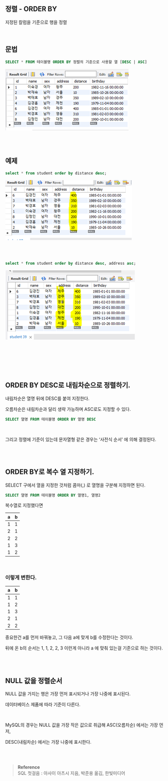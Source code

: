 ## 정렬 -  ORDER BY




지정된 칼럼을 기준으로 행을 정렬

<br/>

## 문법

```sql
SELECT * FROM 테이블명 ORDER BY 정렬의 기준으로 사용할 열 [DESC | ASC]
```

![이미지](/programming/img/입문183.PNG)

<br/><br/>

## 예제

```sql
select * from student order by distance desc;
```



![이미지](/programming/img/입문184.PNG)


<br/><br/>


```sql
select * from student order by distance desc, address asc;
```



![이미지](/programming/img/입문185.PNG)




<br/><br/>




<br/><br/>

## ORDER BY DESC로 내림차순으로 정렬하기.

내림차순은 열명 뒤에 DESC를 붙여 지정한다.

오름차순은 내림차순과 달리 생략 가능하며 ASC로도 지정할 수 있다.

```sql
SELECT 열명 FROM 테이블명 ORDER BY 열명 DESC
```

<br/>

그리고 정렬에 기준이 있는데 문자열형 같은 경우는 ‘사전식 순서’ 에 의해 결정된다.

<br/><br/>

## ORDER BY로 복수 열 지정하기.

SELECT 구에서 열을 지정한 것처럼 콤마(,) 로 열명을 구분해 지정하면 된다.

```sql
SELECT 열명 FROM 테이블명 ORDER BY 열명1, 열명2
```

 복수열로 지정했다면

| a | b |
| --- | --- |
| 1 | 1 |
| 2 | 1 |
| 2 | 2 |
| 1 | 3 |
| 1 | 2 |

<br/>

### 이렇게 변한다.

| a | b |
| --- | --- |
| 1 | 1 |
| 1 | 2 |
| 1 | 3 |
| 2 | 1 |
| 2 | 2 |

중요한건 a를 먼저 바꿔놓고, 그 다음 a에 맞게 b를 수정한다는 것이다.

뒤에 온 b의 순서는 1, 1, 2, 2, 3 이런게 아니라 a 에 맞춰 있는걸 기준으로 하는 것이다.

<br/><br/>

## NULL 값을 정렬순서

NULL 값을 가지는 행은 가장 먼저 표시되거나 가장 나중에 표시된다.

데이터베이스 제품에 따라 기준이 다른다.

<br/>

MySQL의 경우는 NULL 값을 가장 작은 값으로 취급해 ASC(오름차순) 에서는 가장 먼저, 

DESC(내림차순) 에서는 가장 나중에 표시한다.


<br/><br/>

>**Reference** <br/> SQL 첫걸음 : 아사이 아츠시 지음, 박준용 옮김, 한빛미디어
